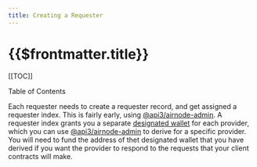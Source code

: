 ```yaml
---
title: Creating a Requester
---
```


# {{$frontmatter.title}}

[[TOC]]

<Version selectedVersion="next" />

<div class="toc-label">Table of Contents</div>

Each requester needs to create a requester record, and get assigned a requester index. This is fairly early, using [@api3/airnode-admin](https://github.com/api3dao/airnode/tree/master/packages/admin#create-requester). A requester index grants you a separate [designated wallet](../../protocols/request-response/designated-wallet.md) for each provider, which you can use [@api3/airnode-admin](https://github.com/api3dao/airnode/tree/master/packages/admin#derive-designated-wallet) to derive for a specific provider. You will need to fund the address of thet designated wallet that you have derived if you want the provider to respond to the requests that your client contracts will make.
